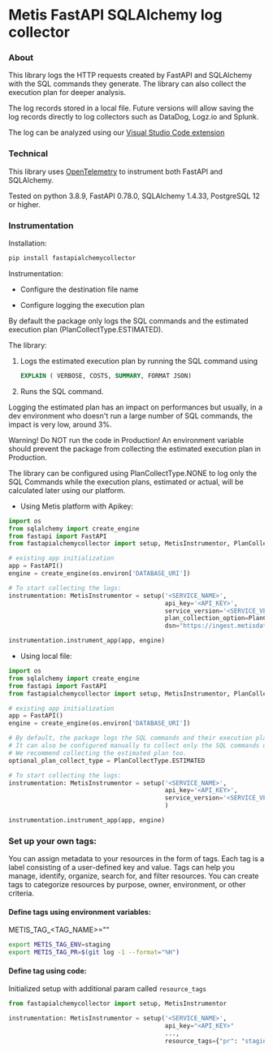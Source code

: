 # Metis FastAPI SQLAlchemy log collector

### About

This library logs the HTTP requests created by FastAPI and SQLAlchemy with the SQL commands they generate. The library
can also collect the execution plan for deeper analysis.

The log records stored in a local file. Future versions will allow saving the log records directly to log collectors
such as DataDog, Logz.io and Splunk.

The log can be analyzed using
our [Visual Studio Code extension](https://marketplace.visualstudio.com/items?itemName=Metis.dba-ai-vscode)

### Technical

This library uses [OpenTelemetry](https://pypi.org/project/opentelemetry-sdk/) to instrument both FastAPI and
SQLAlchemy.

Tested on python 3.8.9, FastAPI 0.78.0, SQLAlchemy 1.4.33, PostgreSQL 12 or higher.

### Instrumentation

Installation:

```bash
pip install fastapialchemycollector
```

Instrumentation:

* Configure the destination file name

* Configure logging the execution plan

By default the package only logs the SQL commands and the estimated execution plan (PlanCollectType.ESTIMATED).

The library:

1. Logs the estimated execution plan by running the SQL command using
    ```sql
    EXPLAIN ( VERBOSE, COSTS, SUMMARY, FORMAT JSON)
    ```
2. Runs the SQL command.

Logging the estimated plan has an impact on performances but usually, in a dev environment who doesn't run a large
number of SQL commands, the impact is very low, around 3%.

Warning! Do NOT run the code in Production! An environment variable should prevent the package from collecting the
estimated execution plan in Production.

The library can be configured using PlanCollectType.NONE to log only the SQL Commands while the execution plans,
estimated or actual, will be calculated later using our platform.

* Using Metis platform with Apikey:

```python
import os
from sqlalchemy import create_engine
from fastapi import FastAPI
from fastapialchemycollector import setup, MetisInstrumentor, PlanCollectType

# existing app initialization
app = FastAPI()
engine = create_engine(os.environ['DATABASE_URI'])

# To start collecting the logs:
instrumentation: MetisInstrumentor = setup('<SERVICE_NAME>',
                                           api_key='<API_KEY>',
                                           service_version='<SERVICE_VERSION>',
                                           plan_collection_option=PlanCollectType.ESTIMATED, #optional
                                           dsn="https://ingest.metisdata.io/") #optional

instrumentation.instrument_app(app, engine)
```

* Using local file:

```python
import os
from sqlalchemy import create_engine
from fastapi import FastAPI
from fastapialchemycollector import setup, MetisInstrumentor, PlanCollectType

# existing app initialization
app = FastAPI()
engine = create_engine(os.environ['DATABASE_URI'])

# By default, the package logs the SQL commands and their execution plan.
# It can also be configured manually to collect only the SQL commands using PlanCollectType.NONE.
# We recommend collecting the estimated plan too.
optional_plan_collect_type = PlanCollectType.ESTIMATED

# To start collecting the logs:
instrumentation: MetisInstrumentor = setup('<SERVICE_NAME>',
                                           api_key='<API_KEY>',
                                           service_version='<SERVICE_VERSION>' #optional
                                           )

instrumentation.instrument_app(app, engine)
```


### Set up your own tags:
You can assign metadata to your resources in the form of tags.
Each tag is a label consisting of a user-defined key and value.
Tags can help you manage, identify, organize, search for, and filter resources.
You can create tags to categorize resources by purpose, owner, environment, or other criteria.

#### Define tags using environment variables:
METIS_TAG_<TAG_NAME>="<VALUE>"

```bash
export METIS_TAG_ENV=staging
export METIS_TAG_PR=$(git log -1 --format="%H")
```

#### Define tag using code:
Initialized setup with additional param called `resource_tags`

```python
from fastapialchemycollector import setup, MetisInstrumentor

instrumentation: MetisInstrumentor = setup('<SERVICE_NAME>',
                                           api_key="<API_KEY>"
                                           ...,
                                           resource_tags={"pr": "staging"})
```

